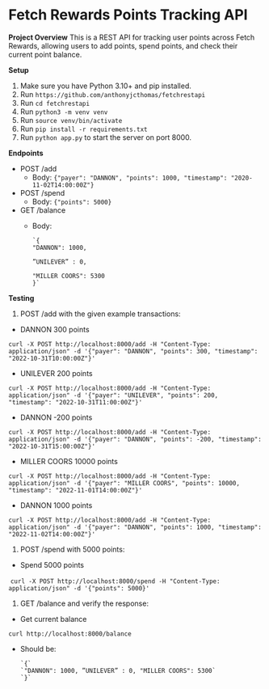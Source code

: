 Fetch Rewards Points Tracking API
=================================

**Project Overview** This is a REST API for tracking user points across Fetch Rewards, allowing users to add points, spend points, and check their current point balance.

**Setup**

1.  Make sure you have Python 3.10+ and pip installed.
2.  Run `https://github.com/anthonyjcthomas/fetchrestapi`
3.  Run `cd fetchrestapi`
2.  Run `python3 -m venv venv`
3.  Run `source venv/bin/activate`
4.  Run `pip install -r requirements.txt`
5.  Run `python app.py` to start the server on port 8000.

**Endpoints**

-   POST /add
    -   Body: `{"payer": "DANNON", "points": 1000, "timestamp": "2020-11-02T14:00:00Z"}`
-   POST /spend
    -   Body: `{"points": 5000}`
-   GET /balance
    -   Body: 

            `{
            "DANNON": 1000, 

            ”UNILEVER” : 0, 

            "MILLER COORS": 5300
            }`

**Testing**

1.  POST /add with the given example transactions:

-   DANNON 300 points 

`curl -X POST http://localhost:8000/add -H "Content-Type: application/json" -d '{"payer": "DANNON", "points": 300, "timestamp": "2022-10-31T10:00:00Z"}'`
-   UNILEVER 200 points 

`curl -X POST http://localhost:8000/add -H "Content-Type: application/json" -d '{"payer": "UNILEVER", "points": 200, "timestamp": "2022-10-31T11:00:00Z"}'`
-   DANNON -200 points 

`curl -X POST http://localhost:8000/add -H "Content-Type: application/json" -d '{"payer": "DANNON", "points": -200, "timestamp": "2022-10-31T15:00:00Z"}'`
-   MILLER COORS 10000 points 

`curl -X POST http://localhost:8000/add -H "Content-Type: application/json" -d '{"payer": "MILLER COORS", "points": 10000, "timestamp": "2022-11-01T14:00:00Z"}'`
-   DANNON 1000 points 

`curl -X POST http://localhost:8000/add -H "Content-Type: application/json" -d '{"payer": "DANNON", "points": 1000, "timestamp": "2022-11-02T14:00:00Z"}'`

1.  POST /spend with 5000 points:

-   Spend 5000 points

 `curl -X POST http://localhost:8000/spend -H "Content-Type: application/json" -d '{"points": 5000}'`

1.  GET /balance and verify the response:

-   Get current balance 

`curl http://localhost:8000/balance`
-   Should be:
       
        `{`
        `"DANNON": 1000, ”UNILEVER” : 0, "MILLER COORS": 5300`
        `}`   
